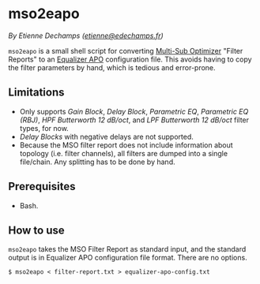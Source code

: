 # mso2eapo

*By Etienne Dechamps (etienne@edechamps.fr)*

`mso2eapo` is a small shell script for converting [Multi-Sub Optimizer][]
"Filter Reports" to an [Equalizer APO][] configuration file. This avoids having
to copy the filter parameters by hand, which is tedious and error-prone.

## Limitations

- Only supports *Gain Block*, *Delay Block*, *Parametric EQ*,
  *Parametric EQ (RBJ)*, *HPF Butterworth 12 dB/oct*, and
  *LPF Butterworth 12 dB/oct* filter types, for now.
- *Delay Blocks* with negative delays are not supported.
- Because the MSO filter report does not include information about topology
  (i.e. filter channels), all filters are dumped into a single file/chain. Any
  splitting has to be done by hand.

## Prerequisites

- Bash.

## How to use

`mso2eapo` takes the MSO Filter Report as standard input, and the standard
output is in Equalizer APO configuration file format. There are no options.

```shell
$ mso2eapo < filter-report.txt > equalizer-apo-config.txt
```

[Equalizer APO]: https://sourceforge.net/projects/equalizerapo/
[Multi-Sub Optimizer]: https://www.andyc.diy-audio-engineering.org/mso/html/index.html